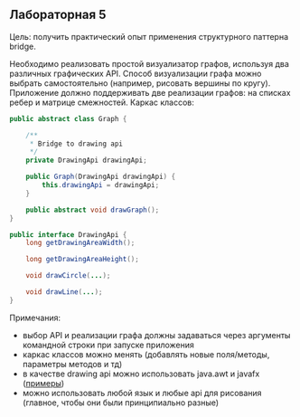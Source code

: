 ## Лабораторная 5

Цель: получить практический опыт применения структурного паттерна bridge.

Необходимо реализовать простой визуализатор графов, используя два различных графических API. Способ визуализации графа
можно выбрать самостоятельно (например, рисовать вершины по кругу). Приложение должно поддерживать две реализации
графов: на списках ребер и матрице смежностей. Каркас классов:

```Java
public abstract class Graph {

    /**
     * Bridge to drawing api
     */
    private DrawingApi drawingApi;

    public Graph(DrawingApi drawingApi) {
        this.drawingApi = drawingApi;
    }

    public abstract void drawGraph();
}

public interface DrawingApi {
    long getDrawingAreaWidth();

    long getDrawingAreaHeight();

    void drawCircle(...);

    void drawLine(...);
}
```

Примечания:
* выбор API и реализации графа должны задаваться через аргументы командной строки при запуске приложения
* каркас классов можно менять (добавлять новые поля/методы, параметры методов и тд)
* в качестве drawing api можно использовать java.awt
и javafx ([примеры](https://github.com/akirakozov/software-design/tree/master/java/graphics/))
* можно использовать любой язык и любые api для рисования (главное, чтобы они были принципиально разные)
